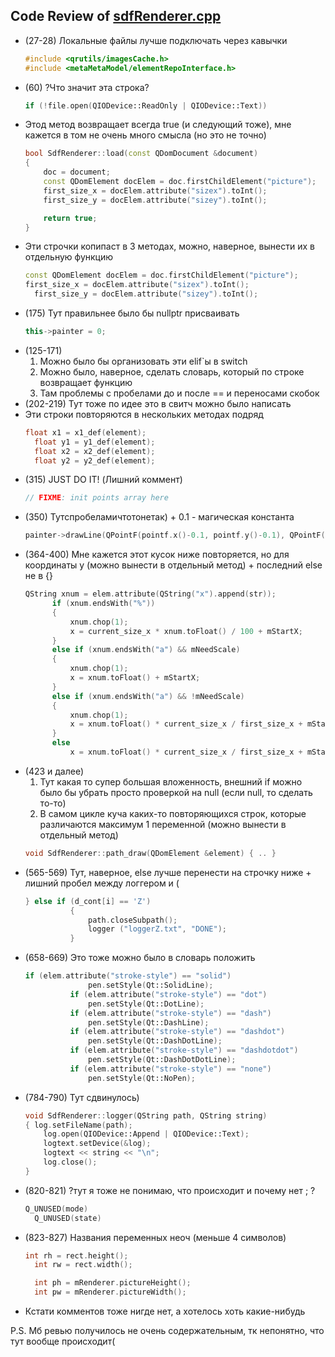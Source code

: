 ## Code Review of [sdfRenderer.cpp](https://github.com/qreal/qreal/blob/master/qrgui/plugins/pluginManager/sdfRenderer.cpp)

* (27-28) Локальные файлы лучше подключать через кавычки
  ```cpp
  #include <qrutils/imagesCache.h>
  #include <metaMetaModel/elementRepoInterface.h>
  ```
* (60) ?Что значит эта строка?
  ```cpp
  if (!file.open(QIODevice::ReadOnly | QIODevice::Text))
  ```
* Этод метод возвращает всегда true (и следующий тоже), мне кажется в том не очень много смысла (но это не точно)
  ```cpp
  bool SdfRenderer::load(const QDomDocument &document)
  {
	  doc = document;
	  const QDomElement docElem = doc.firstChildElement("picture");
	  first_size_x = docElem.attribute("sizex").toInt();
	  first_size_y = docElem.attribute("sizey").toInt();
  
	  return true;
  }
  ```
* Эти строчки копипаст в 3 методах, можно, наверное, вынести их в отдельную функцию 
  ```cpp
  const QDomElement docElem = doc.firstChildElement("picture");
  first_size_x = docElem.attribute("sizex").toInt();
	first_size_y = docElem.attribute("sizey").toInt();
  ```
* (175) Тут правильнее было бы nullptr присваивать
  ```cpp
  this->painter = 0;
  ```
* (125-171)
  1) Можно было бы организовать эти elif`ы в switch
  2) Можно было, наверное, сделать словарь, который по строке возвращает функцию
  3) Там проблемы с пробелами до и после == и переносами скобок
* (202-219) Тут тоже по идее это в свитч можно было написать
* Эти строки повторяются в нескольких методах подряд
  ```cpp
  float x1 = x1_def(element);
	float y1 = y1_def(element);
	float x2 = x2_def(element);
	float y2 = y2_def(element);
  ```
* (315) JUST DO IT! (Лишний коммент)
  ```cpp
  // FIXME: init points array here
  ```
* (350) Тутспробеламичтотонетак) + 0.1 - магическая константа
  ```cpp
  painter->drawLine(QPointF(pointf.x()-0.1, pointf.y()-0.1), QPointF(pointf.x()+0.1, pointf.y()+0.1));
  ```
* (364-400) Мне кажется этот кусок ниже повторяется, но для координаты y (можно вынести в отдельный метод) + последний else не в {}
  ```cpp
  QString xnum = elem.attribute(QString("x").append(str));
		if (xnum.endsWith("%"))
		{
			xnum.chop(1);
			x = current_size_x * xnum.toFloat() / 100 + mStartX;
		}
		else if (xnum.endsWith("a") && mNeedScale)
		{
			xnum.chop(1);
			x = xnum.toFloat() + mStartX;
		}
		else if (xnum.endsWith("a") && !mNeedScale)
		{
			xnum.chop(1);
			x = xnum.toFloat() * current_size_x / first_size_x + mStartX;
		}
		else
			x = xnum.toFloat() * current_size_x / first_size_x + mStartX;
  ```
* (423 и далее)
  1) Тут какая то супер большая вложенность, внешний if можно было бы убрать просто проверкой на null 
    (если null, то сделать то-то)
  2) В самом цикле куча каких-то повторяющихся строк, которые различаются максимум 1 переменной (можно вынести в отдельный метод)
  ```cpp
  void SdfRenderer::path_draw(QDomElement &element) { .. }
  ```
* (565-569) Тут, наверное, else лучше перенести на строчку ниже + лишний пробел между логгером и (
  ```cpp
  } else if (d_cont[i] == 'Z')
			{
				path.closeSubpath();
				logger ("loggerZ.txt", "DONE");
			}
  ```
* (658-669) Это тоже можно было в словарь положить
  ```cpp
  if (elem.attribute("stroke-style") == "solid")
				pen.setStyle(Qt::SolidLine);
			if (elem.attribute("stroke-style") == "dot")
				pen.setStyle(Qt::DotLine);
			if (elem.attribute("stroke-style") == "dash")
				pen.setStyle(Qt::DashLine);
			if (elem.attribute("stroke-style") == "dashdot")
				pen.setStyle(Qt::DashDotLine);
			if (elem.attribute("stroke-style") == "dashdotdot")
				pen.setStyle(Qt::DashDotDotLine);
			if (elem.attribute("stroke-style") == "none")
				pen.setStyle(Qt::NoPen);
  ```
* (784-790) Тут сдвинулось) 
  ```cpp
  void SdfRenderer::logger(QString path, QString string)
  {	log.setFileName(path);
	  log.open(QIODevice::Append | QIODevice::Text);
	  logtext.setDevice(&log);
	  logtext << string << "\n";
	  log.close();
  }
  ```
* (820-821) ?тут я тоже не понимаю, что происходит и почему нет ; ?
  ```cpp
  Q_UNUSED(mode)
	Q_UNUSED(state)
  ```
* (823-827) Названия переменных неоч (меньше 4 символов)
  ```cpp
  int rh = rect.height();
	int rw = rect.width();

	int ph = mRenderer.pictureHeight();
	int pw = mRenderer.pictureWidth();
  ```
* Кстати комментов тоже нигде нет, а хотелось хоть какие-нибудь
  
P.S. Мб ревью получилось не очень содержательным, тк непонятно, что тут вообще происходит(
  
 
